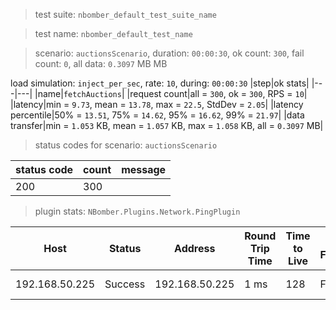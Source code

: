 > test suite: `nbomber_default_test_suite_name`

> test name: `nbomber_default_test_name`

> scenario: `auctionsScenario`, duration: `00:00:30`, ok count: `300`, fail count: `0`, all data: `0.3097` MB MB

load simulation: `inject_per_sec`, rate: `10`, during: `00:00:30`
|step|ok stats|
|---|---|
|name|`fetchAuctions`|
|request count|all = `300`, ok = `300`, RPS = `10`|
|latency|min = `9.73`, mean = `13.78`, max = `22.5`, StdDev = `2.05`|
|latency percentile|50% = `13.51`, 75% = `14.62`, 95% = `16.62`, 99% = `21.97`|
|data transfer|min = `1.053` KB, mean = `1.057` KB, max = `1.058` KB, all = `0.3097` MB|
> status codes for scenario: `auctionsScenario`

|status code|count|message|
|---|---|---|
|200|300||

> plugin stats: `NBomber.Plugins.Network.PingPlugin`

|Host|Status|Address|Round Trip Time|Time to Live|Don't Fragment|Buffer Size|
|---|---|---|---|---|---|---|
|192.168.50.225|Success|192.168.50.225|1 ms|128|False|32 bytes|


